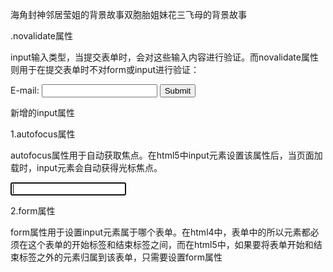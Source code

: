 海角封神邻居莹姐的背景故事双胞胎姐妹花三飞母的背景故事

.novalidate属性

  input输入类型，当提交表单时，会对这些输入内容进行验证。而novalidate属性则用于在提交表单时不对form或input进行验证：

<form action="#" method="get" novalidate>
  E-mail:
  <input type="email" name="myEmail" />
  <input type="submit" />
</form>

 

新增的input属性

1.autofocus属性

   autofocus属性用于自动获取焦点。在html5中input元素设置该属性后，当页面加载时，input元素会自动获得光标焦点。

<input type="text" name="myTxt" autofocus />

2.form属性

  form属性用于设置input元素属于哪个表单。在html4中，表单中的所以元素都必须在这个表单的开始标签和结束标签之间，而在html5中，如果要将表单开始和结束标签之外的元素归属到该表单，只需要设置form属性
